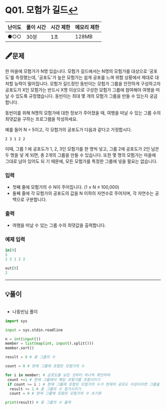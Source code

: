# Q01. 모험가 길드[↩](../this_is_codingtest)

| 난이도 | 풀이 시간 | 시간 제한 | 메모리 제한 |
| ------ | --------- | --------- | ----------- |
| ●○○    | 30분      | 1초       | 128MB       |

## 🖋️문제
한 마을에 모험가가 N명 있습니다. 모험가 길드에서는 N명의 모험가를 대상으로 ‘공포도’를 측정했는데, '공포도'가 높은 모험가는 쉽게 공포를 느껴 위험 상황에서 제대로 대처할 능력이 떨어집니다. 모험가 길드장인 동빈이는 모험가 그룹을 안전하게 구성하고자 공포도가 X인 모험가는 반드시 X명 이상으로 구성한 모험가 그룹에 참여해야 여행을 떠날 수 있도록 규정했습니다. 동빈이는 최대 몇 개의 모험가 그룹을 만들 수 있는지 궁금합니다. 

동빈이를 위해 N명의 모험가에 대한 정보가 주어졌을 때, 여행을 떠날 수 있는 그룹 수의 최댓값을 구하는 프로그램을 작성하세요. 

예를 들어 N = 5이고, 각 모험가의 공포도가 다음과 같다고 가정합시다.

```
2 3 1 2 2
```

이때, 그룹 1 에 공포도가 1, 2, 3인 모험가를 한 명씩 넣고, 그룹 2에 공포도가 2인 남은 두 명을 넣 게 되면, 총 2개의 그룹을 만들 수 있습니다. 또한 몇 명의 모험가는 마을에 그대로 남아 있어도 되 기 때문에, 모든 모험가를 특정한 그룹에 넣을 필요는 없습니다.

### 입력

* 첫째 줄에 모험가의 수 N이 주어집니다. (1 ≤ N ≤ 100,000) 
* 둘째 줄에 각 모험가의 공포도의 값을 N 이하의 자연수로 주어지며, 각 자연수는 공백으로 구분합니다.

### 출력
* 여행을 떠날 수 있는 그룹 수의 최댓값을 출력합니다.

### 예제 입력

```python
in[0]
5
2 3 1 2 2

out[0]
2

```

---

## 💡풀이
```python


```

* 나동빈님 풀이

```python
import sys

input = sys.stdin.readline

n = int(input())
member = list(map(int, input().split()))
member.sort()

result = 0 # 총 그룹의 수

count = 0 # 현재 그룹에 포함된 모험가의 수

for i in member: # 공포도를 낮은 것부터 하나씩 확인하며
 count +=1 # 현재 그룹에서 해당 모험가를 초함시키기
 if count >= i : # 현재 그룹에 포함된 모험가의 수가 현재의 공포도 이상이라면 그룹을 결성함.
  result += 1 # 총 그룹의 수 증가시키기
  count = 0 # 현재 그룹에 포함된 모험가의 수 초기화

print(result) # 총 그룹의 수 출력
```

